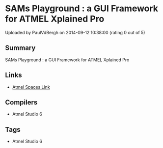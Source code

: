 # SAMs Playground : a GUI Framework for ATMEL Xplained Pro

Uploaded by PaulVdBergh on 2014-09-12 10:38:00 (rating 0 out of 5)

## Summary

SAMs Playground : a GUI Framework for ATMEL Xplained Pro

## Links

- [Atmel Spaces Link](https://spaces.atmel.com/gf/project/samsplayground/)

## Compilers

- Atmel Studio 6

## Tags

- Atmel Studio 6
